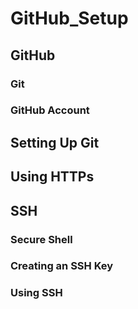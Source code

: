 # GitHub_Setup
## GitHub
### Git
### GitHub Account
## Setting Up Git
## Using HTTPs
## SSH
### Secure Shell
### Creating an SSH Key
### Using SSH
